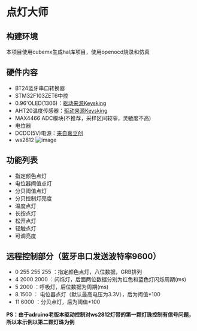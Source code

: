 # 点灯大师
## 构建环境
本项目使用cubemx生成hal库项目，使用openocd烧录和仿真
## 硬件内容
- BT24蓝牙串口转换器
- STM32F103ZET6中控
- 0.96'OLED(1306)：[驱动来源Keysking](https://github.com/BaudDance/LEDDrive/tree/main/library/TI-launchpad-M0G3507)
- AHT20温度传感器：[驱动来源Keysking](https://github.com/BaudDance/LEDDrive/tree/main/library/stm32_hal_aht20)
- MAX4466 ADC模块(不推荐，采样区间较窄，灵敏度不高)
- 电位器
- DCDC(5V)电源：[来自嘉立创](https://oshwhub.com/264xry/mp1584en)
- ws2812
  ![image](https://github.com/user-attachments/assets/fca507be-848b-4bdd-84ab-222da97098ea)

## 功能列表
- 指定颜色点灯
- 电位器阈值点灯
- 分贝阈值点灯
- 分贝控制灯亮度
- 温度点灯
- 长按点灯
- 松开点灯
- 轻触点灯
- 可调亮度
## 远程控制部分（蓝牙串口发送波特率9600）
- 0 255 255 255 ：指定颜色点灯，八位数据，GRB排列
- 4 2000 2000 ：闪烁灯，后面两位数据分别为红色和蓝色灯闪烁周期(ms)
- 5 2000 ：呼吸灯，后位数据为周期(ms)
- 8 1500 ： 电位器点灯（默认最高电压为3.3V），后为阈值*100
- 11 6000 ：分贝点灯，后为阈值*100

**PS：由于adruino老版本驱动控制对ws2812灯带的第一颗灯珠控制有信号问题，所以本示例以第二颗灯珠为例**
